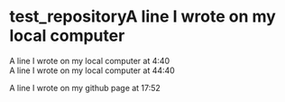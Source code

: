 # test_repositoryA line I wrote on my local computer  
A line I wrote on my local computer at 4:40  
A line I wrote on my local computer at 44:40  

A line I wrote on my github page at 17:52
